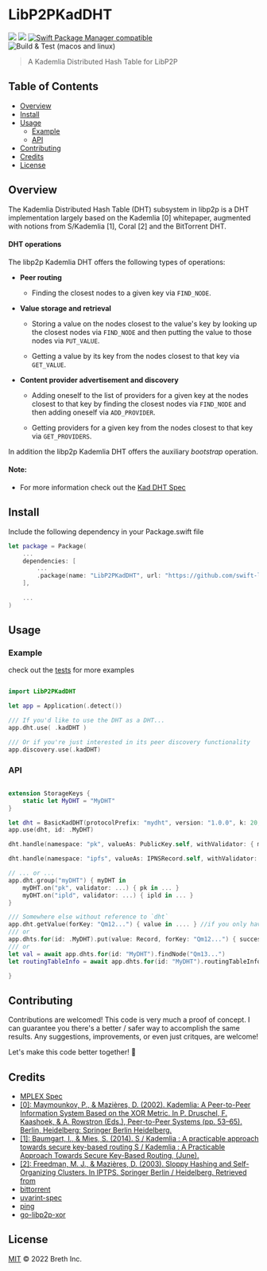 # LibP2PKadDHT

[![](https://img.shields.io/badge/made%20by-Breth-blue.svg?style=flat-square)](https://breth.app)
[![](https://img.shields.io/badge/project-libp2p-yellow.svg?style=flat-square)](http://libp2p.io/)
[![Swift Package Manager compatible](https://img.shields.io/badge/SPM-compatible-blue.svg?style=flat-square)](https://github.com/apple/swift-package-manager)
![Build & Test (macos and linux)](https://github.com/swift-libp2p/swift-libp2p-kad-dht/actions/workflows/build+test.yml/badge.svg)

> A Kademlia Distributed Hash Table for LibP2P

## Table of Contents

- [Overview](#overview)
- [Install](#install)
- [Usage](#usage)
  - [Example](#example)
  - [API](#api)
- [Contributing](#contributing)
- [Credits](#credits)
- [License](#license)

## Overview
The Kademlia Distributed Hash Table (DHT) subsystem in libp2p is a DHT implementation largely based on the Kademlia [0] whitepaper, augmented with notions from S/Kademlia [1], Coral [2] and the BitTorrent DHT.

#### DHT operations

The libp2p Kademlia DHT offers the following types of operations:

- **Peer routing**

  - Finding the closest nodes to a given key via `FIND_NODE`.

- **Value storage and retrieval**

  - Storing a value on the nodes closest to the value's key by looking up the
    closest nodes via `FIND_NODE` and then putting the value to those nodes via
    `PUT_VALUE`.

  - Getting a value by its key from the nodes closest to that key via
    `GET_VALUE`.

- **Content provider advertisement and discovery**

  - Adding oneself to the list of providers for a given key at the nodes closest
    to that key by finding the closest nodes via `FIND_NODE` and then adding
    oneself via `ADD_PROVIDER`.

  - Getting providers for a given key from the nodes closest to that key via
    `GET_PROVIDERS`.

In addition the libp2p Kademlia DHT offers the auxiliary _bootstrap_ operation.

#### Note:
- For more information check out the [Kad DHT Spec](https://github.com/libp2p/specs/blob/master/kad-dht/README.md)

## Install

Include the following dependency in your Package.swift file
```Swift
let package = Package(
    ...
    dependencies: [
        ...
        .package(name: "LibP2PKadDHT", url: "https://github.com/swift-libp2p/swift-libp2p-kad-dht.git", .upToNextMajor(from: "0.0.1"))
    ],
    
    ...
)
```

## Usage

### Example 
check out the [tests]() for more examples

```Swift

import LibP2PKadDHT

let app = Application(.detect())

/// If you'd like to use the DHT as a DHT...
app.dht.use( .kadDHT )

/// Or if you're just interested in its peer discovery functionality
app.discovery.use(.kadDHT)

```

### API
```Swift

extension StorageKeys {
    static let MyDHT = "MyDHT"
}

let dht = BasicKadDHT(protocolPrefix: "mydht", version: "1.0.0", k: 20, alpha: 4, peerstore: .shared(app.peerstore) ?? .basicInMemory, kvstore: .basicInMemory...)
app.use(dht, id: .MyDHT)

dht.handle(namespace: "pk", valueAs: PublicKey.self, withValidator: { msg in msg.record.value.multihash == msg.key && msg.key }).onPutSuccess({ msg in ... }).onPutFailed({ msg, error in ...})

dht.handle(namespace: "ipfs", valueAs: IPNSRecord.self, withValidator: { msg in ... }).onPutSuccess({ msg in ... }).onPutFailed({ msg, error in ...})

// ... or ...
app.dht.group("myDHT") { myDHT in
    myDHT.on("pk", validator: ...) { pk in ... }
    myDHT.on("ipld", validator: ...) { ipld in ... }
} 

/// Somewhere else without reference to `dht`
app.dht.getValue(forKey: "Qm12...") { value in .... } //if you only have one DHT running
/// or
app.dhts.for(id: .MyDHT).put(value: Record, forKey: "Qm12...") { success in ... }
/// or
let val = await app.dhts.for(id: "MyDHT").findNode("Qm13...")
let routingTableInfo = await app.dhts.for(id: "MyDHT").routingTableInfo()

}

```

## Contributing

Contributions are welcomed! This code is very much a proof of concept. I can guarantee you there's a better / safer way to accomplish the same results. Any suggestions, improvements, or even just critques, are welcome! 

Let's make this code better together! 🤝

## Credits

- [MPLEX Spec](https://github.com/libp2p/specs/blob/master/mplex/README.md) 
- [[0]: Maymounkov, P., & Mazières, D. (2002). Kademlia: A Peer-to-Peer Information System Based on the XOR Metric. In P. Druschel, F. Kaashoek, & A. Rowstron (Eds.), Peer-to-Peer Systems (pp. 53–65). Berlin, Heidelberg: Springer Berlin Heidelberg.](https://doi.org/10.1007/3-540-45748-8_5)
- [[1]: Baumgart, I., & Mies, S. (2014). S / Kademlia : A practicable approach towards secure key-based routing S / Kademlia : A Practicable Approach Towards Secure Key-Based Routing, (June).](https://doi.org/10.1109/ICPADS.2007.4447808)
- [[2]: Freedman, M. J., & Mazières, D. (2003). Sloppy Hashing and Self-Organizing Clusters. In IPTPS. Springer Berlin / Heidelberg. Retrieved from](www.coralcdn.org/docs/coral-iptps03.ps)
- [bittorrent](http://bittorrent.org/beps/bep_0005.html)
- [uvarint-spec](https://github.com/multiformats/unsigned-varint)
- [ping](https://github.com/libp2p/specs/issues/183)
- [go-libp2p-xor](https://github.com/libp2p/go-libp2p-xor)

## License

[MIT](LICENSE) © 2022 Breth Inc.


